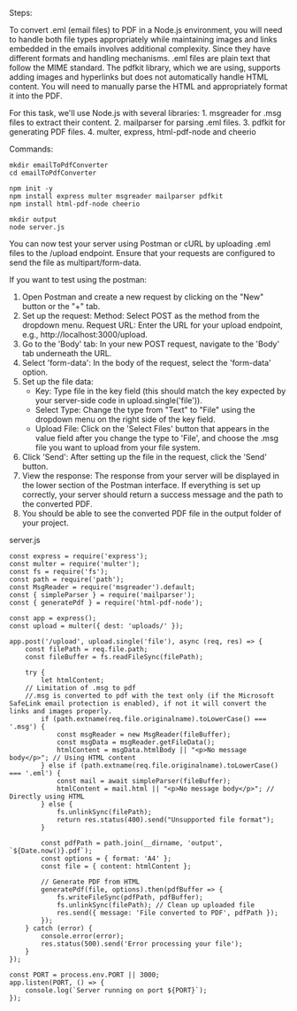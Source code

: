 Steps:

To convert .eml (email files) to PDF in a Node.js environment, you will need to handle both file types appropriately  while maintaining images and links embedded in the emails involves additional complexity. Since they have different formats and handling mechanisms. .eml files are plain text that follow the MIME standard.
The pdfkit library, which we are using, supports adding images and hyperlinks but does not automatically handle HTML content. You will need to manually parse the HTML and appropriately format it into the PDF.

For this task, we'll use Node.js with several libraries:
    1. msgreader for .msg files to extract their content.
    2. mailparser for parsing .eml files.
    3. pdfkit for generating PDF files.
    4. multer, express, html-pdf-node and cheerio

Commands:
	
	mkdir emailToPdfConverter
	cd emailToPdfConverter
	
	npm init -y
	npm install express multer msgreader mailparser pdfkit
	npm install html-pdf-node cheerio

	mkdir output
	node server.js

You can now test your server using Postman or cURL by uploading .eml files to the /upload endpoint. Ensure that your requests are configured to send the file as multipart/form-data.

If you want to test using the postman:
1. Open Postman and create a new request by clicking on the "New" button or the "+" tab.
2. Set up the request:
    Method: Select POST as the method from the dropdown menu.
    Request URL: Enter the URL for your upload endpoint, e.g., http://localhost:3000/upload.
3. Go to the 'Body' tab: In your new POST request, navigate to the 'Body' tab underneath the URL.
4. Select 'form-data': In the body of the request, select the 'form-data' option.
5. Set up the file data:
    * Key: Type file in the key field (this should match the key expected by your server-side code in upload.single('file')).
    * Select Type: Change the type from "Text" to "File" using the dropdown menu on the right side of the key field.
    * Upload File: Click on the 'Select Files' button that appears in the value field after you change the type to 'File', and choose the .msg file you want to upload from your file system.
6. Click 'Send': After setting up the file in the request, click the 'Send' button.
7. View the response: The response from your server will be displayed in the lower section of the Postman interface. If everything is set up correctly, your server should return a success message and the path to the converted PDF.
8. You should be able to see the converted PDF file in the output folder of your project.  

server.js
~~~~~~~~~
const express = require('express');
const multer = require('multer');
const fs = require('fs');
const path = require('path');
const MsgReader = require('msgreader').default;
const { simpleParser } = require('mailparser');
const { generatePdf } = require('html-pdf-node');

const app = express();
const upload = multer({ dest: 'uploads/' });

app.post('/upload', upload.single('file'), async (req, res) => {
    const filePath = req.file.path;
    const fileBuffer = fs.readFileSync(filePath);

    try {
        let htmlContent;
	// Limitation of .msg to pdf
	//.msg is converted to pdf with the text only (if the Microsoft SafeLink email protection is enabled), if not it will convert the links and images properly. 
        if (path.extname(req.file.originalname).toLowerCase() === '.msg') {
            const msgReader = new MsgReader(fileBuffer);
            const msgData = msgReader.getFileData();
            htmlContent = msgData.htmlBody || "<p>No message body</p>"; // Using HTML content
        } else if (path.extname(req.file.originalname).toLowerCase() === '.eml') {
            const mail = await simpleParser(fileBuffer);
            htmlContent = mail.html || "<p>No message body</p>"; // Directly using HTML
        } else {
            fs.unlinkSync(filePath);
            return res.status(400).send("Unsupported file format");
        }

        const pdfPath = path.join(__dirname, 'output', `${Date.now()}.pdf`);
        const options = { format: 'A4' };
        const file = { content: htmlContent };

        // Generate PDF from HTML
        generatePdf(file, options).then(pdfBuffer => {
            fs.writeFileSync(pdfPath, pdfBuffer);
            fs.unlinkSync(filePath); // Clean up uploaded file
            res.send({ message: 'File converted to PDF', pdfPath });
        });
    } catch (error) {
        console.error(error);
        res.status(500).send('Error processing your file');
    }
});

const PORT = process.env.PORT || 3000;
app.listen(PORT, () => {
    console.log(`Server running on port ${PORT}`);
});


